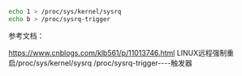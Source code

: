 ```bash
echo 1 > /proc/sys/kernel/sysrq
echo b > /proc/sysrq-trigger
```

参考文档：

https://www.cnblogs.com/klb561/p/11013746.html  LINUX远程强制重启/proc/sys/kernel/sysrq /proc/sysrq-trigger----触发器
